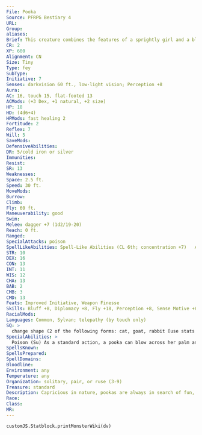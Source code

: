 ```yaml
---
File: Pooka
Source: PFRPG Bestiary 4
URL: 
Group: 
aliases: 
Brief: This creature combines the features of a sprightly girl and a black rabbit. A wicked, whimsical grin gleams on her face.
CR: 2
XP: 600
Alignment: CN
Size: Tiny
Type: fey
SubType: 
Initiative: 7
Senses: darkvision 60 ft., low-light vision; Perception +8
Aura: 
AC: 16, touch 15, flat-footed 13
ACMods: (+3 Dex, +1 natural, +2 size)
HP: 18
HD: (4d6+4)
HPMods: fast healing 2
Fortitude: 2
Reflex: 7
Will: 5
SaveMods: 
DefensiveAbilities: 
DR: 5/cold iron or silver
Immunities: 
Resist: 
SR: 13
Weaknesses: 
Space: 2.5 ft.
Speed: 30 ft.
MoveMods: 
Burrow: 
Climb: 
Fly: 60 ft.
Maneuverability: good
Swim: 
Melee: dagger +7 (1d2/19-20)
Reach: 0 ft.
Ranged: 
SpecialAttacks: poison
SpellLikeAbilities: Spell-Like Abilities (CL 6th; concentration +7)   At Will-detect magic, invisibility (self only)   3/day-minor image (DC 13), sleep (DC 12)   1/day-suggestion (DC 13)
STR: 10
DEX: 16
CON: 13
INT: 11
WIS: 12
CHA: 13
BAB: 2
CMB: 3
CMD: 13
Feats: Improved Initiative, Weapon Finesse
Skills: Bluff +8, Diplomacy +8, Fly +18, Perception +8, Sense Motive +6, Stealth +18, Use Magic Device +6
RacialMods: 
Languages: Common, Sylvan; telepathy (by touch only)
SQ: >
  change shape (2 of the following forms: cat, goat, rabbit [use stats for raccoon], or raven; polymorph)
SpecialAbilities: >
  Poison (Su) As a standard action, a pooka can blow across her palm and create a 5-foot-diameter cloud of intoxicating dust. The pooka decides when she uses this ability whether the dust acts as an inhaled poison or a mild intoxicant (equivalent to 1-2 glasses of beer). Pooka Dust (Su): Inhaled; save Fort DC 13; frequency 1/round for 6 rounds; effect 1d2 Wis and 1d2 Cha (or intoxication); cure 2 consecutive saves.
SpellsKnown: 
SpellsPrepared: 
SpellDomains: 
Bloodline: 
Environment: any
Temperature: any
Organization: solitary, pair, or ruse (3-9)
Treasure: standard
Description: Capricious in nature, pookas are always in search of fun, though they don't often care who they inconvenience with their antics-they're just in it for the whimsy. Always chaotic in nature, some pookas are cruel, some are good-natured, and others are slightly unhinged. There's no way to tell which kind one is just by looking at it; only by interacting with a pooka does its nature become clear. However, having a conversation with a pooka isn't easy. Though they're intelligent, pookas speak in choppy, simple sentences filled with obscure metaphors and nonsensical references. Most creatures who converse with a pooka usually misunderstand it the first time and have to ask the creature to repeat itself. Even their telepathy is filled with strange images and references, such as representing the word "elf " with the face of an elf it knew long ago, colloquialisms that only make sense to native speakers of Sylvan, and so on. Pookas thrive when in the company of others, and they frequently find companionship in a particular individual whether the camaraderie is wanted or not. Pookas prefer creatures of chaotic alignments, don't trust those with lawful alignments, and find most people with neutral alignments boring. Pookas pull pranks to get to know a person and stay near them to observe the results, invisibly perched on a shoulder or clinging to an article of clothing. As they usually communicate with their unlucky target (whom they call "friend") using telepathy, the person's erratic reactions to the unseen pooka's pranks and mental "voice" can make the target appear insane. The pooka doesn't mind a little rough retaliation, but flees any attempts to kill it. Some pookas can be helpful, and farmers often leave a portion of their harvest behind as a tribute for any resident pookas. A pooka who is satisfied with such a gift may leave that farmer alone for an entire year, while a pooka who feels slighted by the offering may relentlessly mock the farmer and cause minor accidents on the farm. A pooka measures 1 to 2 feet from eartips to tail and weighs up to 15 pounds. A non-lawful spellcaster of at least 7th level who takes the Improved Familiar feat can select a pooka as a familiar.
Race: 
Class: 
MR: 
---
```

```dataviewjs
customJS.Statblock.printMonsterWiki(dv)
```
